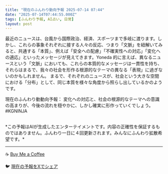 ```yaml
---
title: "現在のふんわり動向予報 2025-07-14 07:44"
date: "2025-07-14T07:44:55.000Z"
tags: [ふんわり予報, AI占い, 日常]
layout: post
---
```


最近のニュースは、台風から国際政治、経済、スポーツまで多岐に渡ります。しかし、これらの事象それぞれに接する人々の反応、つまり「文脈」を紐解いてみると、共通する「本質」、例えば「安全への配慮」「不確実性への対応」「変化への適応」といったメッセージが見えてきます。Yoneda 的に言えば、異なるニュースという「文脈」においても、これらの本質的なメッセージは一貫性を持ち、それらはまるで、我々の社会を形作る根源的なテーマの異なる「表現」に過ぎないのかもしれません。  まるで、それぞれのニュースが、社会という大きな空間における「分布」として、同じ本質を様々な角度から照らし出しているかのようです。


現在のふんわり動動向予報：
変化への対応と、社会の根源的なテーマへの意識の高まりが、今後の流れを穏やかに、しかし確実に形作っていくでしょう。 #KGNINJA

<br>
*この予報はAIが生成したエンターテイメントです。内容の正確性を保証するものではありません。ふんわり一日に４回更新されます。みんなにふんわり拡散希望です。*

---
☕️ [Buy Me a Coffee](https://www.buymeacoffee.com/kgninja)

🐦 [現在の予報をXでシェア](https://twitter.com/intent/tweet?text=%E7%8F%BE%E5%9C%A8%E3%81%AE%E3%81%B5%E3%82%93%E3%82%8F%E3%82%8A%E4%BA%88%E5%A0%B1%3A%20%E3%80%8C%E6%9C%80%E8%BF%91%E3%81%AE%E3%83%8B%E3%83%A5%E3%83%BC%E3%82%B9%E3%81%AF%E3%80%81%E5%8F%B0%E9%A2%A8%E3%81%8B%E3%82%89%E5%9B%BD%E9%9A%9B%E6%94%BF%E6%B2%BB%E3%80%81%E7%B5%8C%E6%B8%88%E3%80%81%E3%82%B9%E3%83%9D%E3%83%BC%E3%83%84%E3%81%BE%E3%81%A7%E5%A4%9A%E5%B2%90%E3%81%AB%E6%B8%A1%E3%82%8A%E3%81%BE%E3%81%99%E3%80%82%E3%80%8D%23KGNINJA%20%E7%B6%9A%E3%81%8D%E3%81%AF%E3%83%96%E3%83%AD%E3%82%B0%E3%81%A7%EF%BC%81%F0%9F%91%87&url=https%3A%2F%2Fkg-ninja.github.io%2FFunwariyoso%2F)
